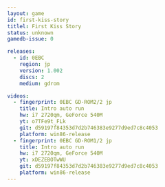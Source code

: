 ```yaml
---
layout: game
id: first-kiss-story
titlel: First Kiss Story
status: unknown
gamedb-issue: 0

releases:
  - id: 0EBC
    region: jp
    version: 1.002
    discs: 2
    medium: gdrom

videos:
  - fingerprint: 0EBC GD-ROM2/2 jp
    title: Intro auto run
    hw: i7 2720qm, GeForce 540M
    yt: o7TFe9t_FLk
    git: d59197f84353d7d2b746383e9277d9ed7c8c4053
    platform: win86-release
  - fingerprint: 0EBC GD-ROM1/2 jp
    title: Intro auto run
    hw: i7 2720qm, GeForce 540M
    yt: xDEZEBOTwWU
    git: d59197f84353d7d2b746383e9277d9ed7c8c4053
    platform: win86-release
---
```

